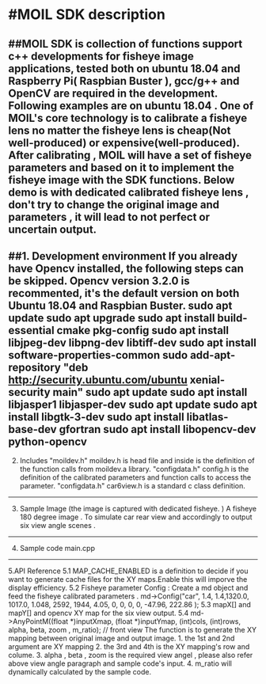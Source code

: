 #MOIL SDK description
============================================================================================================================
##MOIL SDK is collection of functions support c++ developments for fisheye image applications, tested both on ubuntu 18.04 and Raspberry Pi( Raspbian Buster ), gcc/g++ and OpenCV are required in the development. Following examples are on ubuntu 18.04 .
One of MOIL's core technology is to calibrate a fisheye lens no matter the fisheye lens is cheap(Not well-produced) or expensive(well-produced). After calibrating , MOIL will have a set of fisheye parameters and based on it to implement the fisheye image with the SDK functions. Below demo is with dedicated calibrated  fisheye lens , don't try to change the original image and parameters , it will lead to not perfect or uncertain output. 
-----------------------------------------------------------------------------------------------------------------------------
##1. Development environment
If you already have Opencv installed, the following steps can be skipped. Opencv version 3.2.0 is recommented, it's the default version on both Ubuntu 18.04 and Raspbian Buster.
sudo apt update
sudo apt upgrade
sudo apt install build-essential cmake pkg-config
sudo apt install libjpeg-dev libpng-dev libtiff-dev
sudo apt install software-properties-common
sudo add-apt-repository "deb http://security.ubuntu.com/ubuntu xenial-security main"
sudo apt update
sudo apt install libjasper1 libjasper-dev
sudo apt update
sudo apt install libgtk-3-dev
sudo apt install libatlas-base-dev gfortran
sudo apt install libopencv-dev python-opencv
-----------------------------------------------------------------------------------------------------------------------------
2. Includes
  "moildev.h"
  moildev.h is head file and inside is the definition of the function calls from moildev.a library.
  "configdata.h"
  config.h is the definition of the calibrated parameters and function calls to access the parameter. 
  "configdata.h"
  car6view.h is a standard c class definition. 
-----------------------------------------------------------------------------------------------------------------------------
3. Sample Image (the image is captured with dedicated fisheye. )
A fisheye 180 degree image . To simulate car rear view and accordingly to output six view angle scenes .
-----------------------------------------------------------------------------------------------------------------------------
4. Sample code 
main.cpp
-----------------------------------------------------------------------------------------------------------------------------
5.API Reference
    5.1 MAP_CACHE_ENABLED is a definition to decide if you want to generate cache files for the XY maps.Enable this will imporve the display efficiency. 
    5.2 Fisheye parameter Config : 
        Create a md object and feed the fisheye calibrated parameters . 
        md->Config("car", 1.4, 1.4,1320.0, 1017.0, 1.048, 2592, 1944, 4.05, 0, 0, 0, 0, -47.96, 222.86 );
    5.3 mapX[] and mapY[] and opencv XY map for the six view output.
    5.4 md->AnyPointM((float *)inputXmap, (float *)inputYmap, (int)cols, (int)rows, alpha, beta, zoom , m_ratio); // front view
    The function is to generate the XY mapping between original image and output image. 
        1. the 1st and 2nd argument are XY mapping 
        2. the 3rd and 4th is the XY mapping's row and colume.
        3. alpha , beta , zoom is the required view angel , please also refer above view angle paragraph and sample code's input. 
        4. m_ratio will dynamically calculated by the sample code.

